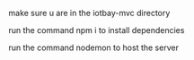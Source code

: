 make sure u are in the iotbay-mvc directory

run the command npm i to install dependencies

run the command nodemon to host the server
